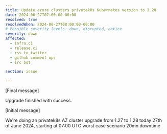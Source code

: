 ```yaml
---
title: Update azure clusters privatek8s Kubernetes version to 1.28
date: 2024-06-27T07:00:00-00:00
resolved: true
resolvedWhen: 2024-06-27T08:00:00-00:00
# Possible severity levels: down, disrupted, notice
severity: down
affected:
  - infra.ci
  - release.ci
  - rss to twitter
  - github comment ops
  - irc bot

section: issue

---
```


[Final message]

Upgrade finished with success.

[Initial message]

We're doing an privatek8s AZ cluster upgrade from 1.27 to 1.28 today 27th of June 2024, starting at 07:00 UTC
worst case scenario 20mn downtime
